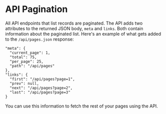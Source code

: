 # API Pagination

All API endpoints that list records are paginated. The API adds two attributes to the returned JSON body, `meta` and `links`. Both contain information about the paginated list. Here's an example of what gets added to the `/api/pages.json` response:

```
"meta": {
  "current_page": 1,
  "total": 75,
  "per_page": 25,
  "path": "/api/pages"
},
"links": {
  "first": "/api/pages?page=1",
  "prev": null,
  "next": "/api/pages?page=2",
  "last": "/api/pages?page=3"
}
```

You can use this information to fetch the rest of your pages using the API.